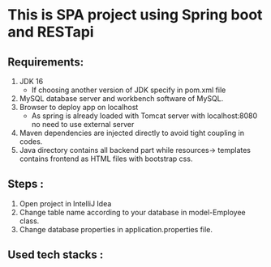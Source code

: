 # This is SPA project using Spring boot and RESTapi <br/>
## Requirements:
1. JDK 16 <br/>
    - If choosing another version of JDK specify in pom.xml file
2. MySQL database server and workbench software of MySQL.
3. Browser to deploy app on localhost
    - As spring is already loaded with Tomcat server with localhost:8080 no need
      to use external server
4. Maven dependencies are injected directly to avoid tight coupling in codes.
5. Java directory contains all backend part while resources-> templates contains
   frontend as HTML files with bootstrap css.
   
## Steps :
1. Open project in IntelliJ Idea
2. Change table name according to your database in model-Employee class.
3. Change database properties in application.properties file.

## Used tech stacks :
